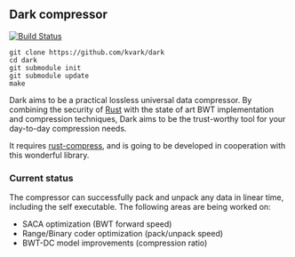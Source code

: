 ## Dark compressor

[![Build Status](https://travis-ci.org/kvark/dark.png?branch=master)](https://travis-ci.org/kvark/dark)
```
git clone https://github.com/kvark/dark
cd dark
git submodule init
git submodule update
make
```

Dark aims to be a practical lossless universal data compressor. By combining the security of [Rust](http://rust-lang.com) with the state of art BWT implementation and compression techniques, Dark aims to be the trust-worthy tool for your day-to-day compression needs.

It requires [rust-compress](http://github.com/alexcrichton/rust-compress), and is going to be developed in cooperation with this wonderful library.

### Current status

The compressor can successfully pack and unpack any data in linear time, including the self executable. The following areas are being worked on:

* SACA optimization (BWT forward speed)
* Range/Binary coder optimization (pack/unpack speed)
* BWT-DC model improvements (compression ratio)
